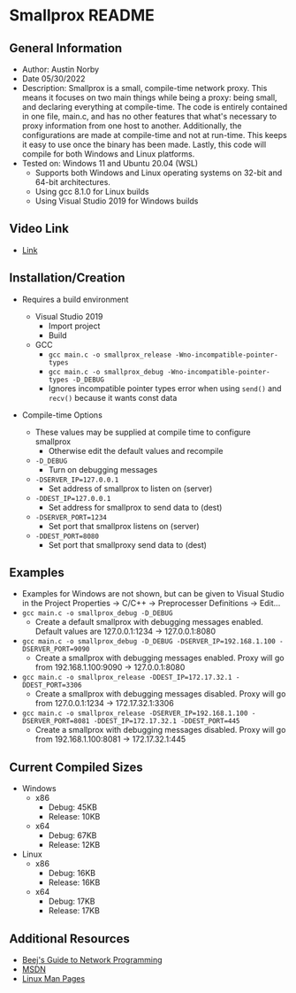 # Smallprox README

## General Information
- Author: Austin Norby
- Date 05/30/2022
- Description: Smallprox is a small, compile-time network proxy. This means it focuses on two main things while being a proxy: being small, and declaring everything at compile-time. The code is entirely contained in one file, main.c, and has no other features that what's necessary to proxy information from one host to another. Additionally, the configurations are made at compile-time and not at run-time. This keeps it easy to use once the binary has been made. Lastly, this code will compile for both Windows and Linux platforms.
- Tested on: Windows 11 and Ubuntu 20.04 (WSL)
  - Supports both Windows and Linux operating systems on 32-bit and 64-bit architectures.
  - Using gcc 8.1.0 for Linux builds
  - Using Visual Studio 2019 for Windows builds

## Video Link
- [Link](https://youtu.be/saNDEkiyizA)

## Installation/Creation
- Requires a build environment
  - Visual Studio 2019
    - Import project
    - Build
  - GCC
    - `gcc main.c -o smallprox_release -Wno-incompatible-pointer-types`
    - `gcc main.c -o smallprox_debug -Wno-incompatible-pointer-types -D_DEBUG`
    - Ignores incompatible pointer types error when using `send()` and `recv()` because it wants const data

- Compile-time Options
  - These values may be supplied at compile time to configure smallprox
    - Otherwise edit the default values and recompile
  - `-D_DEBUG`
    - Turn on debugging messages
  - `-DSERVER_IP=127.0.0.1`
    - Set address of smallprox to listen on (server)
  - `-DDEST_IP=127.0.0.1`
    - Set address for smallprox to send data to (dest)
  - `-DSERVER_PORT=1234`
    - Set port that smallprox listens on (server)
  - `-DDEST_PORT=8080`
    - Set port that smallproxy send data to (dest)

## Examples
- Examples for Windows are not shown, but can be given to Visual Studio in the Project Properties -> C/C++ -> Preprocesser Definitions -> Edit...
- `gcc main.c -o smallprox_debug -D_DEBUG`
  - Create a default smallprox with debugging messages enabled. Default values are 127.0.0.1:1234 -> 127.0.0.1:8080
- `gcc main.c -o smallprox_debug -D_DEBUG -DSERVER_IP=192.168.1.100 -DSERVER_PORT=9090`
  - Create a smallprox with debugging messages enabled. Proxy will go from 192.168.1.100:9090 -> 127.0.0.1:8080
- `gcc main.c -o smallprox_release -DDEST_IP=172.17.32.1 -DDEST_PORT=3306`
  - Create a smallprox with debugging messages disabled. Proxy will go from 127.0.0.1:1234 -> 172.17.32.1:3306
- `gcc main.c -o smallprox_release -DSERVER_IP=192.168.1.100 -DSERVER_PORT=8081 -DDEST_IP=172.17.32.1 -DDEST_PORT=445`
  - Create a smallprox with debugging messages disabled. Proxy will go from 192.168.1.100:8081 -> 172.17.32.1:445

## Current Compiled Sizes
- Windows
  - x86
    - Debug: 45KB
    - Release: 10KB
  - x64
    - Debug: 67KB
    - Release: 12KB
- Linux
  - x86
    - Debug: 16KB
    - Release: 16KB
  - x64
    - Debug: 17KB
    - Release: 17KB

## Additional Resources
- [Beej's Guide to Network Programming](https://beej.us/guide/bgnet/html/#a-simple-stream-server)
- [MSDN](https://docs.microsoft.com/en-us/)
- [Linux Man Pages](https://linux.die.net/man/)
